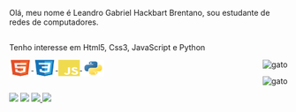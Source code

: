 Olá, meu nome é Leandro Gabriel Hackbart Brentano, sou estudante de redes de computadores.

##

Tenho interesse em Html5, Css3, JavaScript e Python


<div>
  <a href="https://github.com/leandro_Gabriel_Hackbart_Brentano">
   <img align="center" alt="leandro-HTML" height="30" width="40" src="https://raw.githubusercontent.com/devicons/devicon/master/icons/html5/html5-original.svg" target="_blank">
   <img align="center" alt="leandro-CSS" height="30" width="40" src="https://raw.githubusercontent.com/devicons/devicon/master/icons/css3/css3-original.svg" target="_blank">  
   <img align="center" alt="leandro-Js" height="30" width="40" src="https://raw.githubusercontent.com/devicons/devicon/master/icons/javascript/javascript-plain.svg" target="_blank">
   <img align="center" alt="leandro-Python" height="30" width="40" src="https://raw.githubusercontent.com/devicons/devicon/master/icons/python/python-original.svg">
<img align="right" alt="gato" src="https://media.giphy.com/media/MDJ9IbxxvDUQM/giphy.gif">

</div>



<img align="right" height="100em" alt="gato" src="https://media.giphy.com/media/MDJ9IbxxvDUQM/giphy.gif">



    
<div>

  ##
  
 <a href="https://instagram.com/leandro_gabriel_hackbart" target="_blank"><img src="https://img.shields.io/badge/-Instagram-%23E4405F?style=for-the-badge&logo=instagram&logoColor=white" target="_blank"></a>
 <a href = "leandrohackbartbrent@gmail.com"><img src="https://img.shields.io/badge/Gmail-D14836?style=for-the-badge&logo=gmail&logoColor=white" target="_blank"></a>
 <a href="https://discord.gg/wagxzStdcR" target="_blank"><img src="https://img.shields.io/badge/Discord-7289DA?style=for-the-badge&logo=discord&logoColor=white" target="_blank">
 <a href="mailto:mateusaraujo996@gmail.com">
        <img src="https://img.shields.io/badge/gmail-D14836?&style=for-the-badge&logo=gmail&logoColor=white&link=mailto:leandrohackbartbrent@gmail.com">
  </a>  
  
  </a>



  
</div>
